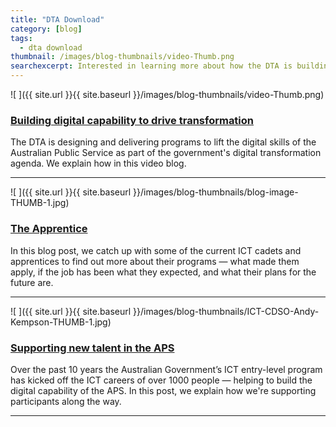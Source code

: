 ```yaml
---
title: "DTA Download"
category: [blog]
tags:
  - dta download
thumbnail: /images/blog-thumbnails/video-Thumb.png
searchexcerpt: Interested in learning more about how the DTA is building digital capability in the APS? Here's a wrap up of our latest blog posts on the topic. 
---
```


![ ]({{ site.url }}{{ site.baseurl }}/images/blog-thumbnails/video-Thumb.png)

### [Building digital capability to drive transformation](https://www.dta.gov.au/news/building-digital-capability/)

The DTA is designing and delivering programs to lift the digital skills of the Australian Public Service as part of the government's digital transformation agenda. We explain how in this video blog.

***

![ ]({{ site.url }}{{ site.baseurl }}/images/blog-thumbnails/blog-image-THUMB-1.jpg)

### [The Apprentice](https://www.dta.gov.au/blog/the-apprentice/)

In this blog post, we catch up with some of the current ICT cadets and apprentices to find out more about their programs — what made them apply, if the job has been what they expected, and what their plans for the future are.

***

![ ]({{ site.url }}{{ site.baseurl }}/images/blog-thumbnails/ICT-CDSO-Andy-Kempson-THUMB-1.jpg)

### [Supporting new talent in the APS](https://www.dta.gov.au/blog/supporting-new-talent-in-the-aps/)

Over the past 10 years the Australian Government’s ICT entry-level program has kicked off the ICT careers of over 1000 people — helping to build the digital capability of the APS. In this post, we explain how we're supporting participants along the way.

***
